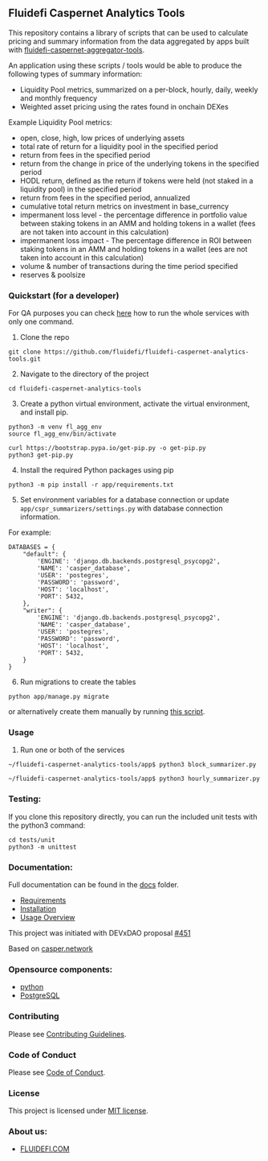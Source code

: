 ## Fluidefi Caspernet Analytics Tools

This repository contains a library of scripts that can be used to calculate pricing and summary information from the data aggregated by apps built with [fluidefi-caspernet-aggregator-tools](https://github.com/fluidefi/fluidefi-caspernet-aggregator-tools).

An application using these scripts / tools would be able to produce the following types of summary information:

- Liquidity Pool metrics, summarized on a per-block, hourly, daily, weekly and monthly frequency
- Weighted asset pricing using the rates found in onchain DEXes

Example Liquidity Pool metrics:
- open, close, high, low prices of underlying assets
- total rate of return for a liquidity pool in the specified period
- return from fees in the specified period
- return from the change in price of the underlying tokens in the specified period
- HODL return, defined as the return if tokens were held (not staked in a liquidity pool) in the specified period
- return from fees in the specified period, annualized
- cumulative total return metrics on investment in base_currency
- impermanent loss level - the percentage difference in portfolio value between staking tokens in an AMM and holding tokens in a wallet (fees are not taken
into account in this calculation)
- impermanent loss impact - The percentage difference in ROI between staking tokens in an AMM and holding tokens in a wallet (ees are not taken into
account in this calculation)
- volume & number of transactions during the time period specified
- reserves & poolsize

### Quickstart (for a developer)
For QA purposes you can check [here](./docs/USAGE_OVERVIEW.md) how to run the whole services with only one command.
1. Clone the repo
```
git clone https://github.com/fluidefi/fluidefi-caspernet-analytics-tools.git
```
2. Navigate to the directory of the project
```
cd fluidefi-caspernet-analytics-tools
```
3. Create a python virtual environment, activate the virtual environment, and install pip.
```
python3 -m venv fl_agg_env
source fl_agg_env/bin/activate

curl https://bootstrap.pypa.io/get-pip.py -o get-pip.py
python3 get-pip.py
```
4. Install the required Python packages using pip
``` 
python3 -m pip install -r app/requirements.txt
```
5. Set environment variables for a database connection or update `app/cspr_summarizers/settings.py` with database connection information.

For example:
```
DATABASES = {
    "default": {
        'ENGINE': 'django.db.backends.postgresql_psycopg2',
        'NAME': 'casper_database',
        'USER': 'postegres',
        'PASSWORD': 'password',
        'HOST': 'localhost',
        'PORT': 5432,
    },
    "writer": {
        'ENGINE': 'django.db.backends.postgresql_psycopg2',
        'NAME': 'casper_database',
        'USER': 'postegres',
        'PASSWORD': 'password',
        'HOST': 'localhost',
        'PORT': 5432,
    }
}
```

6. Run migrations to create the tables
``` 
python app/manage.py migrate
```
or alternatively create them manually by running [this script](./docs/queries.sql).

### Usage

1. Run one or both of the services
``` 
~/fluidefi-caspernet-analytics-tools/app$ python3 block_summarizer.py
```
```
~/fluidefi-caspernet-analytics-tools/app$ python3 hourly_summarizer.py
```

### Testing:

If you clone this repository directly, you can run the included unit tests with the python3 command:
```
cd tests/unit
python3 -m unittest
```

### Documentation:

Full documentation can be found in the [docs](https://github.com/fluidefi/fluidefi-caspernet-analytics-tools/blob/main/docs/) folder.


* [Requirements](./docs/REQUIREMENTS.md)
* [Installation](./docs/INSTALLATION.md)
* [Usage Overview](./docs/USAGE_OVERVIEW.md)

This project was initiated with DEVxDAO proposal [#451](https://portal.devxdao.com/app/proposal/451)

Based on [casper.network](https://casper.network/en/network)

### Opensource components:
* [python](https://www.python.org/)
* [PostgreSQL](https://www.postgresql.org/)

### Contributing

Please see [Contributing Guidelines](https://github.com/fluidefi/fluidefi-caspernet-aggregator-tools/blob/main/CONTRIBUTING.md).

### Code of Conduct

Please see [Code of Conduct](https://github.com/fluidefi/fluidefi-caspernet-aggregator-tools/blob/main/CODE_OF_CONDUCT.md).

### License

This project is licensed under [MIT license](https://github.com/fluidefi/fluidefi-caspernet-aggregator-tools/blob/main/LICENSE.md).

### About us:
* [FLUIDEFI.COM](https://fluidefi.com/)

